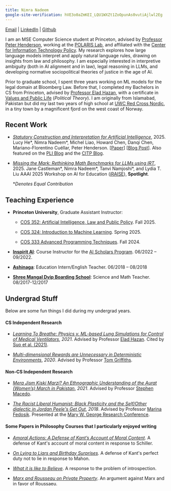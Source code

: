 ```yaml
---
title: Nimra Nadeem
google-site-verification: hVE3o0aZmKEI_LQU1WXZt1ZoOpunAs0vutiAjlwl2Eg
---
```


[Email](mailto:nimra.nadeem.ahmad@gmail.com) | [LinkedIn](https://www.linkedin.com/in/nnadeem20/) | [Github](https://github.com/nimra-nadeem)

I am an MSE Computer Science student at Princeton, advised by [Professor Peter Henderson](https://www.peterhenderson.co/), working at the [POLARIS Lab](https://www.polarislab.org/#/), and affiliated with the [Center for Information Technology Policy](https://citp.princeton.edu/). My research explores how large language models interpret and apply natural language rules, drawing on insights from law and philosophy. I am especially interested in interpretive ambiguity (both in AI alignment and in law), legal reasoning in LLMs, and developing normative sociopolitical theories of justice in the age of AI.

Prior to graduate school, I spent three years working on ML models for the legal domain at Bloomberg Law. Before that, I completed my Bachelors in CS from Princeton, advised by [Professor Elad Hazan](https://www.ehazan.com/), with a certificate in [Values and Public Life](https://uchv.princeton.edu/academic-programs/values-and-public-life) (*Political Theory*). I am originally from Islamabad, Pakistan but did my last two years of high school at [UWC Red Cross Nordic](https://uwcrcn.no/), in a tiny town by a magnificent fjord on the west coast of Norway.

<!-- Outside of work, I am always down for an outdoor adventure - whether it’s backpacking on suspiciously unmarked trails, cycling along unplanned routes, or wandering aimlessly through the woods. Over the past couple of years, I've gotten hooked to Brazilian jiu-jitsu and been attempting (somewhat unsuccessfully) to learn the sitar. -->

## Recent Work

- [*Statutory Construction and Interpretation for Artificial Intelligence*](https://arxiv.org/abs/2509.01186), 2025. Lucy He*, Nimra Nadeem*, Michel Liao, Howard Chen, Danqi Chen, Mariano-Florentino Cuéllar, Peter Henderson. [[Paper](https://arxiv.org/abs/2509.01186)] [[Blog Post](https://www.polarislab.org/#/blog/statutory-construction-ai)]. Also featured on the [PLI Blog](https://pli.princeton.edu/blog/2025/statutory-construction-and-interpretation-ai) and the [CITP Blog](https://blog.citp.princeton.edu/2025/09/05/statutory-construction-interpretation-for-ai/).

- [*Missing the Mark: Rethinking Math Benchmarks for LLMs using IRT*](files/irt_iraise.pdf), 2025. Jane Castleman*, Nimra Nadeem*, Tanvi Namjoshi*, and Lydia T. Liu
AAAI 2025 Workshop on AI for Education ([iRAISE](https://iraise-25-aaai.my.canva.site/)), **Spotlight**.

    **Denotes Equal Contribution*

## Teaching Experience

- **Princeton University**, Graduate Assistant Instructor:
    - [COS 352: Artificial Intelligence, Law and Public Policy](https://www.polarislab.org/ai-law-2025/index.html). Fall 2025.

    - [COS 324: Introduction to Machine Learning](https://princeton-introml.github.io/files/COS324_Course_Notes.pdf). Spring 2025.

    - [COS 333 Advanced Programming Techniques](https://www.cs.princeton.edu/courses/archive/fall24/cos333/). Fall 2024.

- [**Inspirit AI**](https://www.inspiritai.com/): Course Instructor for the [AI Scholars Program](https://www.inspiritai.com/liveonline).  06/2022 – 09/2022.

- [**Ashinaga**](https://www.ashinaga.org/en/): Education Intern/English Teacher. 06/2018 – 08/2018

- [**Shree Mangal Dvip Boarding School**](https://himalayanchildren.org/): Science and Math Teacher. 08/2017-12/2017



## Undergrad Stuff
Below are some fun things I did during my undergrad years.

#### CS Independent Research

- [*Learning To Breathe: Physics v. ML-based Lung Simulations for Control of Medical Ventilators*](files/senior_thesis_nnadeem.pdf), *2021*. Advised by Professor [Elad Hazan](https://www.ehazan.com/). Cited by [Suo et al. (2021)](https://arxiv.org/abs/2102.06779).

- [*Multi-dimensional Rewards are Unnecessary in Deterministic Environments*](files/junior_research_spring_20.pdf), *2020*. Advised by Professor [Tom Griffiths](https://cocosci.princeton.edu/tom/index.php).

<!-- - [*Effect of introducing context on the temporal dynamics of an ECoG based semantic encoding model*](files/junior_research_fall_19.pdf), *2020*. Advised by Professor [Uri Hasson](https://hassonlab.princeton.edu/people/uri-hasson).

- [*Spatial representations of similarity between countries*](files/cos_360_final_project.pdf), *2020*. Advised by Professor [Tom Griffiths](https://cocosci.princeton.edu/tom/index.php).

- [*Elevation, Aspect and Slope Do Not Effect the Rate of Vegetation Recovery Following a Wildfire*](files/sophomore_geo_research.pdf), *2019*. Advised by Professor [Adam Maloof](https://geosciences.princeton.edu/people/adam-maloof) and Professor [Amanda Irwin Wilkins](https://odoc.princeton.edu/about/who-we-are/amanda-irwin-wilkins). -->


#### Non-CS Independent Research

- [*Mera Jism Kiski Marzi? An Ethnographic Understanding of the Aurat (Women’s) March in Pakistan*](files/VPL_research_nnadeem.pdf), *2021*. Advised by Professor [Stephen Macedo](http://www.princeton.edu/~macedo/).

- [*The Racist Liberal Humanist: Black Plasticity and the Self/Other dialectic in Jordan Peele's Get Out*](files/wri_sem_paper.pdf), *2018*. Advised by Professor [Marina Fedosik](https://writing.princeton.edu/about/people/writing-seminar-faculty/marina-fedosik). Presented at the [Mary W. George Research Conference](https://writing.princeton.edu/undergraduates/mary-w-george-research-conference/fall-2018).


#### Some Papers in Philosophy Courses that I particularly enjoyed writing

- [*Amoral Actions: A Defense of Kant’s Account of Moral Content*](files/philosophy/kant_amoral_actions.pdf). A defense of Kant's account of moral content in response to Schiller.

- [*On Lying to Liars and Birthday Surprises*](files/philosophy/kant_lying_to_liars.pdf). A defense of Kant's perfect duty not to lie in response to Mahon.

- [*What it is like to Believe*](files/philosophy/what_it_is_like_to_believe.pdf). A response to the problem of introspection.

- [*Marx and Rousseau on Private Property*](files/philosophy/private_property_paper.pdf). An argument against Marx and in favor of Roussaeu.